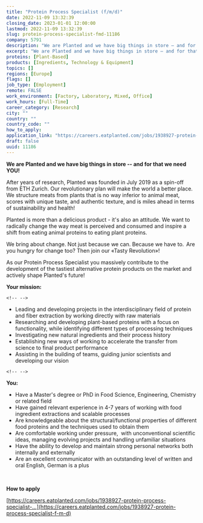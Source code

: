 ```yaml
---
title: "Protein Process Specialist (f/m/d)"
date: 2022-11-09 13:32:39
closing_date: 2023-01-01 12:00:00
lastmod: 2022-11-09 13:32:39
slug: protein-process-specialist-fmd-11186
company: 5791
description: "We are Planted and we have big things in store – and for that we need YOU!After years of research, Planted was founded in July 2019 as a spin-off from ETH Zurich. Our revolutionary plan will make the world a better place. We structure meats from plants that is no way inferior to animal meat, scores with unique taste, and authentic texture, and is miles ahead in terms of sustainability and health!"
excerpt: "We are Planted and we have big things in store – and for that we need YOU!After years of research, Planted was founded in July 2019 as a spin-off from ETH Zurich. Our revolutionary plan will make the world a better place. We structure meats from plants that is no way inferior to animal meat, scores with unique taste, and authentic texture, and is miles ahead in terms of sustainability and health!"
proteins: [Plant-Based]
products: [Ingredients, Technology & Equipment]
topics: []
regions: [Europe]
flags: []
job_type: [Employment]
remote: FALSE
work_environment: [Factory, Laboratory, Mixed, Office]
work_hours: [Full-Time]
career_category: [Research]
city: ""
country: ""
country_code: ""
how_to_apply: 
application_link: "https://careers.eatplanted.com/jobs/1938927-protein-process-specialist-f-m-d"
draft: false
uuid: 11186
---
```

**We are Planted and we have big things in store -- and for that we need
YOU!**

After years of research, Planted was founded in July 2019 as a spin-off
from ETH Zurich. Our revolutionary plan will make the world a better
place. We structure meats from plants that is no way inferior to animal
meat, scores with unique taste, and authentic texture, and is miles
ahead in terms of sustainability and health!

Planted is more than a delicious product - it\'s also an attitude. We
want to radically change the way meat is perceived and consumed and
inspire a shift from eating animal proteins to eating plant proteins.

We bring about change. Not just because we can. Because we have to.  Are
you hungry for change too? Then join our «Tasty Revolution»!

As our Protein Process Specialist you massively contribute to the
development of the tastiest alternative protein products on the market
and actively shape Planted\'s future!

**Your mission:**

```{=html}
<!-- -->
```
-   Leading and developing projects in the interdisciplinary field of
    protein and fiber extraction by working directly with raw materials
-   Researching and developing plant-based proteins with a focus on
    functionality, while identifying different types of processing
    techniques
-   Investigating new natural ingredients and their process history
-   Establishing new ways of working to accelerate the transfer from
    science to final product performance
-   Assisting in the building of teams, guiding junior scientists and
    developing our vision

```{=html}
<!-- -->
```

**You:**

-   Have a Master\'s degree or PhD in Food Science, Engineering,
    Chemistry or related field
-   Have gained relevant experience in 4-7 years of working with food
    ingredient extractions and scalable processes
-   Are knowledgeable about the structural/functional properties of
    different food proteins and the techniques used to obtain them
-   Are comfortable working under pressure,  with unconventional
    scientific ideas, managing evolving projects and handling unfamiliar
    situations
-   Have the ability to develop and maintain strong personal networks
    both internally and externally
-   Are an excellent communicator with an outstanding level of written
    and oral English, German is a plus

 


**How to apply**


[https://careers.eatplanted.com/jobs/1938927-protein-process-specialist-...](https://careers.eatplanted.com/jobs/1938927-protein-process-specialist-f-m-d)
